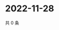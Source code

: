 # 2022-11-28

共 0 条

<!-- BEGIN WEIBO -->
<!-- 最后更新时间 Mon Nov 28 2022 20:09:24 GMT+0800 (China Standard Time) -->

<!-- END WEIBO -->
